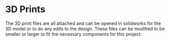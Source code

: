 # 3D Prints
The 3D print files are all attached and can be opened in solidworks for the 3D model or to do any edits to the design. These files can be modified to be smaller or larger to fit the necessary components for this project.

